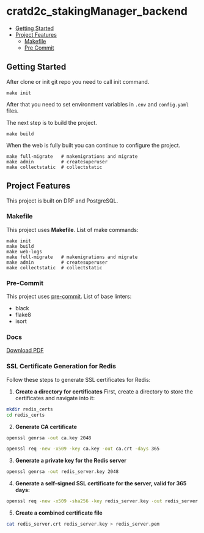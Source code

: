 # cratd2c_stakingManager_backend

- [Getting Started](#getting-started)
- [Project Features](#project-features)
  - [Makefile](#makefile)
  - [Pre Commit](#pre-commit)

## Getting Started

After clone or init git repo you need to call init command.

```
make init
```

After that you need to set environment variables in `.env` and `config.yaml` files.

The next step is to build the project.

```
make build
```

When the web is fully built you can continue to configure the project.

```
make full-migrate   # makemigrations and migrate
make admin          # createsuperuser
make collectstatic  # collectstatic
```

## Project Features

This project is built on DRF and PostgreSQL.

### Makefile

This project uses **Makefile**. List of make commands:

```
make init
make build
make web-logs
make full-migrate   # makemigrations and migrate
make admin          # createsuperuser
make collectstatic  # collectstatic
```

### Pre-Commit

This project uses [pre-commit](https://pre-commit.com/). List of base linters:

- black
- flake8
- isort

### Docs

[Download PDF](cratD2C_stakingManager_backend.pdf)

### SSL Certificate Generation for Redis

Follow these steps to generate SSL certificates for Redis:

1. **Create a directory for certificates**
   First, create a directory to store the certificates and navigate into it:

```bash
mkdir redis_certs
cd redis_certs
```

2. **Generate CA certificate**

```bash
openssl genrsa -out ca.key 2048
```

```bash
openssl req -new -x509 -key ca.key -out ca.crt -days 365
```

3. **Generate a private key for the Redis server**

```bash
openssl genrsa -out redis_server.key 2048
```

4. **Generate a self-signed SSL certificate for the server, valid for 365 days:**

```bash
openssl req -new -x509 -sha256 -key redis_server.key -out redis_server.crt -days 365
```

5. **Create a combined certificate file**

```bash
cat redis_server.crt redis_server.key > redis_server.pem
```
